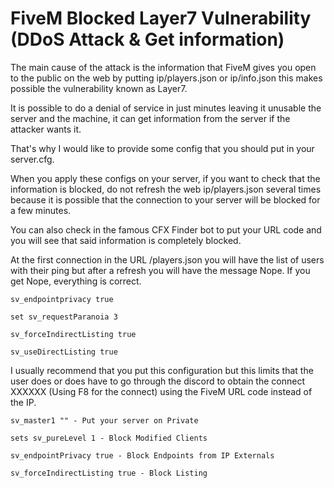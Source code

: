 # FiveM Blocked Layer7 Vulnerability (DDoS Attack & Get information)

 The main cause of the attack is the information that FiveM gives you open to the public on the web by putting ip/players.json or ip/info.json this makes possible the vulnerability known as Layer7.

 It is possible to do a denial of service in just minutes leaving it unusable the server and the machine, it can get information from the server if the attacker wants it.

 That's why I would like to provide some config that you should put in your server.cfg.

 When you apply these configs on your server, if you want to check that the information is blocked, do not refresh the web ip/players.json several times because it is possible that the connection to your server will be blocked for a few minutes.

 You can also check in the famous CFX Finder bot to put your URL code and you will see that said information is completely blocked.

 At the first connection in the URL /players.json you will have the list of users with their ping but after a refresh you will have the message Nope. If you get Nope, everything is correct.
 
 ```
sv_endpointprivacy true

set sv_requestParanoia 3 

sv_forceIndirectListing true

sv_useDirectListing true
```

 I usually recommend that you put this configuration but this limits that the user does or does have to go through the discord to obtain the connect XXXXXX (Using F8 for the connect) using the FiveM URL code instead of the IP. 

 ```
sv_master1 "" - Put your server on Private

sets sv_pureLevel 1 - Block Modified Clients

sv_endpointPrivacy true - Block Endpoints from IP Externals

sv_forceIndirectListing true - Block Listing
```
